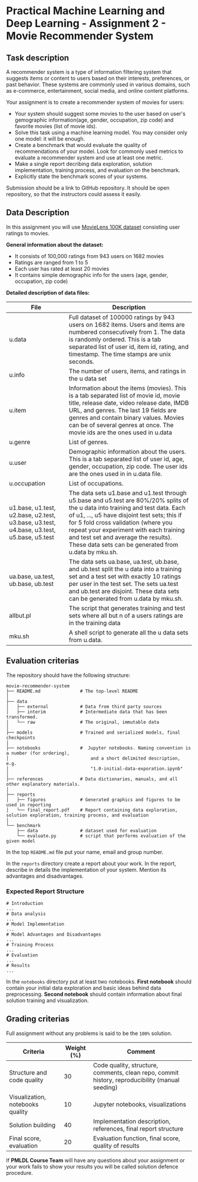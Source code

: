 # Practical Machine Learning and Deep Learning - Assignment 2 - Movie Recommender System

## Task description

A recommender system is a type of information filtering system that suggests items or content to users based on their interests, preferences, or past behavior. These systems are commonly used in various domains, such as e-commerce, entertainment, social media, and online content platforms.

Your assignment is to create a recommender system of movies for users:
* Your system should suggest some movies to the user based on user's gemographic information(age, gender, occupation, zip code) and favorite movies (list of movie ids).
* Solve this task using a machine learning model. You may consider only one model: it will be enough.
* Create a benchmark that would evaluate the quality of recommendations of your model. Look for commonly used metrics to evaluate a recommender system and use at least one metric.
* Make a single report decribing data exploration, solution implementation, training process, and evaluation on the benchmark.
* Explicitly state the benchmark scores of your systems.

Submission should be a link to GitHub repository. It should be open repository, so that the instructors could assess it easily.

## Data Description

In this assignment you will use [MovieLens 100K dataset](https://grouplens.org/datasets/movielens/100k/) consisting user ratings to movies.

**General information about the dataset:**
* It consists of 100,000 ratings from 943 users on 1682 movies
* Ratings are ranged from 1 to 5
* Each user has rated at least 20 movies
* It contains simple demographic info for the users (age, gender, occupation, zip code)

**Detailed description of data files:**

| **File** | **Description** |
| -------- | --------------- |
| u.data | Full dataset of 100000 ratings by 943 users on 1682 items. Users and items are numbered consecutively from 1. The data is randomly ordered. This is a tab separated list of user id, item id, rating, and timestamp. The time stamps are unix seconds. |
| u.info | The number of users, items, and ratings in the u data set |
| u.item | Information about the items (movies). This is a tab separated list of movie id, movie title, release date, video release date, IMDB URL, and genres. The last 19 fields are genres and contain binary values. Movies can be of several genres at once. The movie ids are the ones used in u.data |
| u.genre | List of genres. |
| u.user | Demographic information about the users. This is a tab separated list of user id, age, gender, occupation, zip code. The user ids are the ones used in in u.data file. |
| u.occupation | List of occupations. |
| u1.base, u1.test, u2.base, u2.test, u3.base, u3.test, u4.base, u3.test, u5.base, u5.test | The data sets u1.base and u1.test through u5.base and u5.test are 80%/20% splits of the u data into training and test data. Each of u1, ..., u5 have disjoint test sets; this if for 5 fold cross validation (where you repeat your experiment with each training and test set and average the results). These data sets can be generated from u.data by mku.sh. |
| ua.base, ua.test, ub.base, ub.test | The data sets ua.base, ua.test, ub.base, and ub.test split the u data into a training set and a test set with exactly 10 ratings per user in the test set. The sets ua.test and ub.test are disjoint. These data sets can be generated from u.data by mku.sh. |
| allbut.pl | The script that generates training and test sets where all but n of a users ratings are in the training data |
| mku.sh | A shell script to generate all the u data sets from u.data. |

## Evaluation criterias

The repository should have the following structure:

```
movie-recommender-system
├── README.md               # The top-level README
│
├── data
│   ├── external            # Data from third party sources
│   ├── interim             # Intermediate data that has been transformed.
│   └── raw                 # The original, immutable data
│
├── models                  # Trained and serialized models, final checkpoints
│
├── notebooks               #  Jupyter notebooks. Naming convention is a number (for ordering),
│                               and a short delimited description, e.g.
│                               "1.0-initial-data-exporation.ipynb"            
│ 
├── references              # Data dictionaries, manuals, and all other explanatory materials.
│
├── reports
│   ├── figures             # Generated graphics and figures to be used in reporting
│   └── final_report.pdf    # Report containing data exploration, solution exploration, training process, and evaluation
│
└── benchmark
    ├── data                # dataset used for evaluation 
    └── evaluate.py         # script that performs evaluation of the given model
```


In the top `README.md` file put your name, email and group number.

In the `reports` directory create a report about your work. In the report, describe in details the implementation of your system. Mention its advantages and disadvantages.

### Expected Report Structure

```
# Introduction
...
# Data analysis
...
# Model Implementation
...
# Model Advantages and Disadvantages
...
# Training Process
...
# Evaluation
...
# Results
...
```

In the `notebooks` directory put at least two notebooks. **First notebook** should contain your initial data exploration and basic ideas behind data preprocessing. **Second notebook** should contain information about final solution training and visualization.

## Grading criterias

Full assignment without any problems is said to be the `100%` solution.

| Criteria | Weight (%) | Comment |
| ---- | ----- | ----- |
| Structure and code quality | 30 | Code quality, structure, comments, clean repo, commit history, reproducibility (manual seeding) |
| Visualization, notebooks quality | 10 | Jupyter notebooks, visualizations |
| Solution building | 40 |  Implementation description, references, final report structure |
| Final score, evaluation  | 20 | Evaluation function, final score, quality of results |

If **PMLDL Course Team** will have any questions about your assignment or your work fails to show your results you will be called solution defence procedure. 
